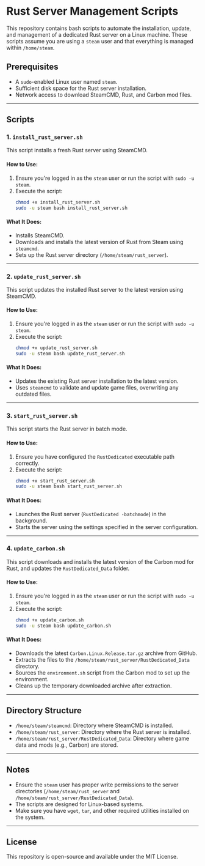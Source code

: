 # Rust Server Management Scripts

This repository contains bash scripts to automate the installation, update, and management of a dedicated Rust server on a Linux machine. These scripts assume you are using a `steam` user and that everything is managed within `/home/steam`.

## Prerequisites

- A `sudo`-enabled Linux user named `steam`.
- Sufficient disk space for the Rust server installation.
- Network access to download SteamCMD, Rust, and Carbon mod files.

---

## Scripts

### 1. `install_rust_server.sh`

This script installs a fresh Rust server using SteamCMD.

#### How to Use:
1. Ensure you're logged in as the `steam` user or run the script with `sudo -u steam`.
2. Execute the script:
   ```bash
   chmod +x install_rust_server.sh
   sudo -u steam bash install_rust_server.sh
   ```

#### What It Does:
- Installs SteamCMD.
- Downloads and installs the latest version of Rust from Steam using `steamcmd`.
- Sets up the Rust server directory (`/home/steam/rust_server`).

---

### 2. `update_rust_server.sh`

This script updates the installed Rust server to the latest version using SteamCMD.

#### How to Use:
1. Ensure you're logged in as the `steam` user or run the script with `sudo -u steam`.
2. Execute the script:
   ```bash
   chmod +x update_rust_server.sh
   sudo -u steam bash update_rust_server.sh
   ```

#### What It Does:
- Updates the existing Rust server installation to the latest version.
- Uses `steamcmd` to validate and update game files, overwriting any outdated files.

---

### 3. `start_rust_server.sh`

This script starts the Rust server in batch mode.

#### How to Use:
1. Ensure you have configured the `RustDedicated` executable path correctly.
2. Execute the script:
   ```bash
   chmod +x start_rust_server.sh
   sudo -u steam bash start_rust_server.sh
   ```

#### What It Does:
- Launches the Rust server (`RustDedicated -batchmode`) in the background.
- Starts the server using the settings specified in the server configuration.

---

### 4. `update_carbon.sh`

This script downloads and installs the latest version of the Carbon mod for Rust, and updates the `RustDedicated_Data` folder.

#### How to Use:
1. Ensure you're logged in as the `steam` user or run the script with `sudo -u steam`.
2. Execute the script:
   ```bash
   chmod +x update_carbon.sh
   sudo -u steam bash update_carbon.sh
   ```

#### What It Does:
- Downloads the latest `Carbon.Linux.Release.tar.gz` archive from GitHub.
- Extracts the files to the `/home/steam/rust_server/RustDedicated_Data` directory.
- Sources the `environment.sh` script from the Carbon mod to set up the environment.
- Cleans up the temporary downloaded archive after extraction.

---

## Directory Structure

- `/home/steam/steamcmd`: Directory where SteamCMD is installed.
- `/home/steam/rust_server`: Directory where the Rust server is installed.
- `/home/steam/rust_server/RustDedicated_Data`: Directory where game data and mods (e.g., Carbon) are stored.

---

## Notes

- Ensure the `steam` user has proper write permissions to the server directories (`/home/steam/rust_server` and `/home/steam/rust_server/RustDedicated_Data`).
- The scripts are designed for Linux-based systems.
- Make sure you have `wget`, `tar`, and other required utilities installed on the system.

---

## License

This repository is open-source and available under the MIT License.
